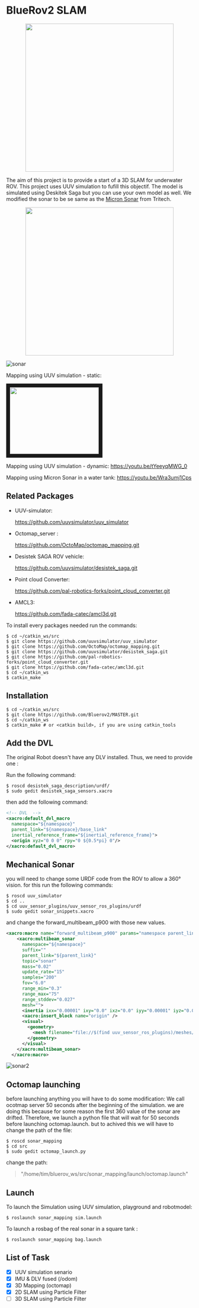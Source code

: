 # BlueRov2 SLAM

<p align="center">
<img src="https://github.com/Bluerov2/MASTER/blob/sonar_mapping/images/hh.jpg " width="400" >
</p>


The aim of this project is to provide a start of a 3D SLAM for underwater ROV. This project uses UUV simulation to fufill this objectif. The model is simulated using Deskitek Saga but you can use your own model as well. We modified the sonar to be se same as the [Micron Sonar](https://www.tritech.co.uk/product/small-rov-mechanical-sector-scanning-sonar-tritech-micron) from Tritech.

<p align="center">
 <img src="https://github.com/Bluerov2/MASTER/blob/sonar_mapping/images/BlueROV2-4-lumen-1-300x300.png " width="400" >
</p>



![sonar](https://github.com/Bluerov2/MASTER/blob/sonar_mapping/images/Screenshot%20from%202020-03-02%2015-56-21.png)

Mapping using UUV simulation - static:

<a href="https://www.youtube.com/watch?v=EbcKPaRj7o8
" target="_blank"><img src="https://github.com/Bluerov2/MASTER/blob/sonar_mapping/images/1.PNG" width="240" height="180" border="10" /></a>


Mapping using UUV simulation - dynamic:
https://youtu.be/tYeeyqMWG_0

Mapping using Micron Sonar in a water tank:
https://youtu.be/Wra3umj1Cps




## Related Packages

* UUV-simulator:

  https://github.com/uuvsimulator/uuv_simulator

* Octomap_server :
  
  https://github.com/OctoMap/octomap_mapping.git
  
* Desistek SAGA ROV vehicle:

  https://github.com/uuvsimulator/desistek_saga.git
  
* Point cloud Converter:
  
  https://github.com/pal-robotics-forks/point_cloud_converter.git

* AMCL3:
  
  https://github.com/fada-catec/amcl3d.git
  
  
  
  
To install every packages needed run the commands:

```
$ cd ~/catkin_ws/src
$ git clone https://github.com/uuvsimulator/uuv_simulator
$ git clone https://github.com/OctoMap/octomap_mapping.git
$ git clone https://github.com/uuvsimulator/desistek_saga.git
$ git clone https://github.com/pal-robotics-forks/point_cloud_converter.git
$ git clone https://github.com/fada-catec/amcl3d.git
$ cd ~/catkin_ws
$ catkin_make
```

## Installation

```
$ cd ~/catkin_ws/src
$ git clone https://github.com/Bluerov2/MASTER.git
$ cd ~/catkin_ws
$ catkin_make # or <catkin build>, if you are using catkin_tools
```

## Add the DVL

The original Robot doesn't have any DLV installed. Thus, we need to provide one :

Run the following command:
```
$ roscd desistek_saga_description/urdf/
$ sudo gedit desistek_saga_sensors.xacro 
```

then add the following command:
```xml
<!-- DVL  -->
<xacro:default_dvl_macro
  namespace="${namespace}"
  parent_link="${namespace}/base_link"
  inertial_reference_frame="${inertial_reference_frame}">
  <origin xyz="0 0 0" rpy="0 ${0.5*pi} 0"/>
</xacro:default_dvl_macro>
```

## Mechanical Sonar

you will need to change some URDF code from the ROV to allow a 360° vision.
for this run the following commands:

```
$ roscd uuv_simulator
$ cd ..
$ cd uuv_sensor_plugins/uuv_sensor_ros_plugins/urdf
$ sudo gedit sonar_snippets.xacro
```
and change the forward_multibeam_p900 with those new values.
```xml
<xacro:macro name="forward_multibeam_p900" params="namespace parent_link *origin">
    <xacro:multibeam_sonar
      namespace="${namespace}"
      suffix=""
      parent_link="${parent_link}"
      topic="sonar"
      mass="0.02"
      update_rate="15"
      samples="200"
      fov="6.0"
      range_min="0.3"
      range_max="75"
      range_stddev="0.027"
      mesh="">
      <inertia ixx="0.00001" ixy="0.0" ixz="0.0" iyy="0.00001" iyz="0.0" izz="0.00001" />
      <xacro:insert_block name="origin" />
      <visual>
        <geometry>
          <mesh filename="file://$(find uuv_sensor_ros_plugins)/meshes/p900.dae" scale="1 1 1"/>
        </geometry>
      </visual>
    </xacro:multibeam_sonar>
  </xacro:macro>
```
![sonar2](https://github.com/Bluerov2/MASTER/blob/sonar_mapping/images/9e9dd76fd4f547150d948ba49b7f92b3_74108.jpeg)

## Octomap launching

before launching anything you will have to do some modification:
We call ocotmap server 50 seconds after the beginning of the simulation. we are doing this because for some reason
the first 360 value of the sonar are drifted. Therefore, we launch a python file that will wait for 50 seconds before launching octomap.launch. but to achived this we will have to change the path of the file:

```unix
$ roscd sonar_mapping
$ cd src
$ sudo gedit octomap_launch.py
```
change the path:

>"/home/tim/bluerov_ws/src/sonar_mapping/launch/octomap.launch"

## Launch

To launch the Simulation using UUV simulation, playground and robotmodel:

```
$ roslaunch sonar_mapping sim.launch
```

To launch a rosbag of the real sonar in a square tank :

```
$ roslaunch sonar_mapping bag.launch
```

## List of Task

- [x] UUV simulation senario
- [x] IMU & DLV fused (/odom)
- [x] 3D Mapping (octomap)
- [x] 2D SLAM using Particle Filter
- [ ] 3D SLAM using Particle Filter
